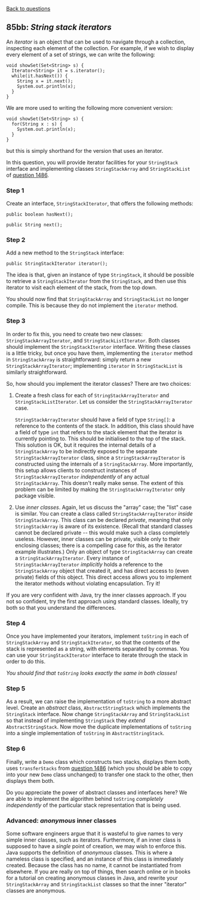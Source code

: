 [Back to questions](../../README.md)

## 85bb: *String stack iterators*

An *iterator* is an object that can be used to navigate through a collection, inspecting each element of
the collection.  For example, if we wish to display every element of a set of strings, we can write the following:

```
void showSet(Set<String> s) {
  Iterator<String> it = s.iterator();
  while(it.hasNext()) {
    String x = it.next();
    System.out.println(x);
  }
}
```

We are more used to writing the following more convenient version:

```
void showSet(Set<String> s) {
  for(String x : s) {
    System.out.println(x);
  }
}
```

but this is simply shorthand for the version that uses an iterator.

In this question, you will provide iterator facilities for your `StringStack`
interface and implementing classes `StringStackArray` and `StringStackList`
of [question 1486](1486.md).

### Step 1
Create an interface, `StringStackIterator`, that offers the following methods:

```
public boolean hasNext();

public String next();
```

### Step 2
Add a new method to the `StringStack` interface:

```
public StringStackIterator iterator();
```

The idea is that, given an instance of type `StringStack`, it should be
possible to retrieve a `StringStackIterator` from the `StringStack`,
and then use this iterator to visit each element of the stack, from the top down.

You should now find that `StringStackArray` and `StringStackList` no
longer compile.  This is because they do not implement the `iterator` method.

### Step 3
In order to fix this, you need to create two new classes: `StringStackArrayIterator`,
and `StringStackListIterator`.  Both classes should implement the `StringStackIterator`
interface.  Writing these classes is a little tricky, but once you have them, implementing
the `iterator` method in `StringStackArray` is straightforward: simply
return a new `StringStackArrayIterator`; implementing `iterator` in
`StringStackList` is similarly straightforward.

So, how should you implement the iterator classes?  There are two choices:

1. Create a fresh class for each of `StringStackArrayIterator` and `StringStackListIterator`.
   Let us consider the `StringStackArrayIterator` case.

   `StringStackArrayIterator` should have a field of type `String[]`: a reference to the contents of the stack. In addition, this class should have a field of type `int` that refers to the stack element that the iterator is currently pointing to.  This should be initialised to the top of the stack.  This solution is OK, but it requires the internal details of a `StringStackArray` to be indirectly exposed to the separate `StringStackArrayIterator` class, since a `StringStackArrayIterator` is constructed using the internals of a `StringStackArray`.  More importantly, this setup allows clients to construct instances of `StringStackArrayIterator` *independently* of any actual `StringStackArray`.  This doesn't really make sense.  The extent of this problem can be limited by making the `StringStackArrayIterator` only package visible.

2. Use *inner classes*.  Again, let us discuss the "array" case; the "list" case is similar. You can create a class called
   `StringStackArrayIterator` *inside* `StringStackArray`. This class can be declared *private*, meaning that only `StringStackArray` is aware of its existence.  (Recall that standard classes cannot be declared private -- this would make such a class completely useless.  However, inner classes can be private, visible only to their enclosing classes; there
   is a compelling case for this, as the iterator example illustrates.)  Only an object of type `StringStackArray`
   can create a `StringStackArrayIterator`.  Every instance of `StringStackArrayIterator` *implicitly*
   holds a reference to the `StringStackArray` object that created it, and has direct access to (even private)
   fields of this object.  This direct access allows you to implement the iterator methods without violating encapsulation.
   Try it!

If you are very confident with Java, try the inner classes approach.  If you not so confident, try the first approach
using standard classes.  Ideally, try both so that you understand the differences.

### Step 4
Once you have implemented your iterators, implement `toString` in each of `StringStackArray` and
`StringStackIterator`, so that the contents of the stack is represented as a string, with elements separated by commas.
You can use your `StringStackIterator` interface to iterate through the stack in order to do this.

*You should find that `toString` looks exactly the same in both classes!*

### Step 5
As a result, we can raise the implementation of `toString` to a more abstract level.  Create an *abstract*
class, `AbstractStringStack` which implements the `StringStack` interface.  Now change `StringStackArray`
and `StringStackList` so that instead of implementing `StringStack` they *extend*
`AbstractStringStack`.  Now move the duplicate implementations of `toString` into a single implementation
of `toString` in `AbstractStringStack`.

### Step 6
Finally, write a `Demo` class which constructs two stacks, displays them both, uses
`transferStacks` from [question 1486](1486.md) (which you should be able to copy into your new
`Demo` class unchanged) to transfer one stack to the other, then displays them both.

Do you appreciate the power of abstract classes and interfaces here?  We are able to implement the algorithm
behind `toString` *completely independently* of the particular stack representation that is being used.

### Advanced: *anonymous* inner classes
Some software engineers argue that it is
wasteful to give names to very simple inner classes, such as iterators.  Furthermore, if an inner class is
supposed to have a *single* point of creation, we may wish to enforce this.  Java supports the definition of
*anonymous* classes.  This is where a nameless class is specified, and an instance of this class is immediately
created.  Because the class has no name, it cannot be instantiated from elsewhere.  If you are really on top of things,
then search online or in books for a tutorial on creating anonymous classes in Java, and rewrite your `StringStackArray`
and `StringStackList` classes so that the inner "iterator" classes are anonymous.
